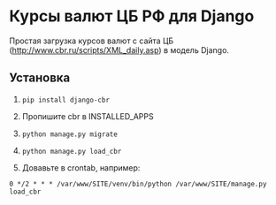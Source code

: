 Курсы валют ЦБ РФ для Django
============================

Простая загрузка курсов валют с сайта ЦБ (http://www.cbr.ru/scripts/XML_daily.asp) в модель Django.


Установка
---------

1) `pip install django-cbr`

2) Пропишите cbr в INSTALLED_APPS

3) `python manage.py migrate`

4) `python manage.py load_cbr`

5) Довавьте в crontab, например:

`0 */2 * * * /var/www/SITE/venv/bin/python /var/www/SITE/manage.py load_cbr`
